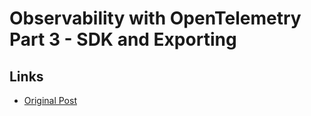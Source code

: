 # Observability with OpenTelemetry Part 3 - SDK and Exporting




## Links

- [Original Post](https://trstringer.com/otel-part3-export/)